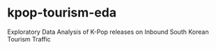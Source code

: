 # kpop-tourism-eda
Exploratory Data Analysis of K-Pop releases on Inbound South Korean Tourism Traffic
